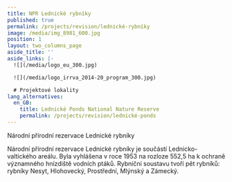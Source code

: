 ```yaml
---
title: NPR Lednické rybníky
published: true
permalink: /projects/revision/lednické-rybníky
image: /media/img_8981_600.jpg
position: 1
layout: two_columns_page
aside_title: ''
aside_links: |-
  ![](/media/logo_eu_300.jpg)

  ![](/media/logo_irrva_2014-20_program_300.jpg)

  # Projektové lokality
lang_alternatives:
  en_GB:
    title: Lednické Ponds National Nature Reserve
    permalink: /projects/revision/lednické-ponds
---
```

Národní přírodní rezervace Lednické rybníky

Národní přírodní rezervace Lednické rybníky je součástí Lednicko-valtického areálu. Byla vyhlášena v roce 1953 na rozloze 552,5 ha k ochraně významného hnízdiště vodních ptáků. Rybniční soustavu tvoří pět rybníků: rybníky Nesyt, Hlohovecký, Prostřední, Mlýnský a Zámecký.
